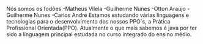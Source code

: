 Nós somos os fodões
-Matheus Vilela
-Guilherme Nunes
-Otton Araújo
-Guilherme Nunes
-Carlos André
Estamos estudando várias linguagens e tecnologias para o desenvolvimento dos nossos PPO`s, a Prática Profissional Orientada(PPO).
Atualmente o que mais sabemos é java por ter sido a linguagem principal estudada no curso integrado do ensino médio.
<!---
OsFodoes/OsFodoes is a ✨ special ✨ repository because its `README.md` (this file) appears on your GitHub profile.
You can click the Preview link to take a look at your changes.
--->
